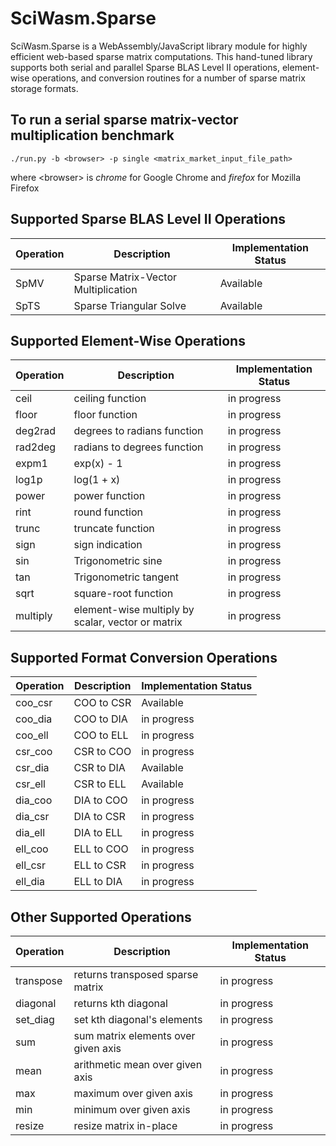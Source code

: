 # SciWasm.Sparse

SciWasm.Sparse is a WebAssembly/JavaScript library module for highly efficient web-based sparse matrix computations.
This hand-tuned library supports both serial and parallel Sparse BLAS Level II operations, element-wise operations, 
and conversion routines for a number of sparse matrix storage formats.

## To run a serial sparse matrix-vector multiplication benchmark
    ./run.py -b <browser> -p single <matrix_market_input_file_path>
where \<browser\> is *chrome* for Google Chrome and *firefox* for Mozilla Firefox
    
## Supported Sparse BLAS Level II Operations

| Operation | Description | Implementation Status |
| --------- | ----------- | --------------------- |
| SpMV | Sparse Matrix-Vector Multiplication | Available |
| SpTS | Sparse Triangular  Solve | Available |
  
## Supported Element-Wise Operations

| Operation | Description | Implementation Status |
| --------- | ----------- | --------------------- |
| ceil | ceiling function | in progress |
| floor | floor function | in progress |
| deg2rad | degrees to radians function | in progress |
| rad2deg | radians to degrees function | in progress |
| expm1 |  exp(x) - 1 | in progress |
| log1p | log(1 + x) | in progress |
| power | power function | in progress |
| rint | round function | in progress |
| trunc | truncate function | in progress |
| sign | sign indication | in progress |
| sin | Trigonometric sine | in progress |
| tan | Trigonometric tangent | in progress |
| sqrt | square-root function | in progress |
| multiply | element-wise multiply by scalar, vector or matrix | in progress|

## Supported Format Conversion Operations
| Operation | Description | Implementation Status |
| --------- | ----------- | --------------------- |
| coo_csr | COO to CSR | Available |
| coo_dia | COO to DIA | in progress |
| coo_ell | COO to ELL | in progress |
| csr_coo | CSR to COO | in progress |
| csr_dia | CSR to DIA | Available |
| csr_ell | CSR to ELL | Available |
| dia_coo | DIA to COO | in progress |
| dia_csr | DIA to CSR | in progress |
| dia_ell | DIA to ELL | in progress |
| ell_coo | ELL to COO | in progress |
| ell_csr | ELL to CSR | in progress |
| ell_dia | ELL to DIA | in progress |

## Other Supported Operations
| Operation | Description | Implementation Status |
| --------- | ----------- | --------------------- |
| transpose | returns transposed sparse matrix | in progress |
| diagonal | returns kth diagonal | in progress |
| set_diag | set kth diagonal's elements | in progress |
| sum | sum matrix elements over given axis | in progress |
| mean | arithmetic mean over given axis | in progress |
| max | maximum over given axis | in progress |
| min | minimum over given axis | in progress |
| resize | resize matrix in-place | in progress |
